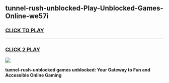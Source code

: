 
## tunnel-rush-unblocked-Play-Unblocked-Games-Online-we57i
<h3>
<a href="https://premium76.site?title=tunnel-rush-unblocked&ref=25A">CLICK TO PLAY</a></h3>
<hr>

<h3>
<a href="https://premium76.site?title=tunnel-rush-unblocked&ref=25A">CLICK 2 PLAY</a>
  
</h3>

<a href="https://premium76.site?title=tunnel-rush-unblocked&ref=25A"><img src="https://clearcache.store/games.png"></a>


**tunnel-rush-unblocked games unblocked: Your Gateway to Fun and Accessible Online Gaming**
